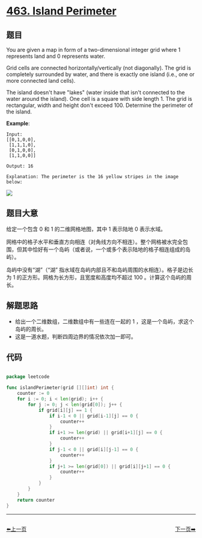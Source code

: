 # [463. Island Perimeter](https://leetcode.com/problems/island-perimeter/)

## 题目

You are given a map in form of a two-dimensional integer grid where 1 represents land and 0 represents water.

Grid cells are connected horizontally/vertically (not diagonally). The grid is completely surrounded by water, and there is exactly one island (i.e., one or more connected land cells).

The island doesn't have "lakes" (water inside that isn't connected to the water around the island). One cell is a square with side length 1. The grid is rectangular, width and height don't exceed 100. Determine the perimeter of the island.

**Example**:

    Input:
    [[0,1,0,0],
     [1,1,1,0],
     [0,1,0,0],
     [1,1,0,0]]
    
    Output: 16
    
    Explanation: The perimeter is the 16 yellow stripes in the image below:

![](https://assets.leetcode-cn.com/aliyun-lc-upload/uploads/2018/10/12/island.png)


## 题目大意

给定一个包含 0 和 1 的二维网格地图，其中 1 表示陆地 0 表示水域。

网格中的格子水平和垂直方向相连（对角线方向不相连）。整个网格被水完全包围，但其中恰好有一个岛屿（或者说，一个或多个表示陆地的格子相连组成的岛屿）。

岛屿中没有“湖”（“湖” 指水域在岛屿内部且不和岛屿周围的水相连）。格子是边长为 1 的正方形。网格为长方形，且宽度和高度均不超过 100 。计算这个岛屿的周长。



## 解题思路

- 给出一个二维数组，二维数组中有一些连在一起的 1 ，这是一个岛屿，求这个岛屿的周长。
- 这是一道水题，判断四周边界的情况依次加一即可。


## 代码

```go

package leetcode

func islandPerimeter(grid [][]int) int {
	counter := 0
	for i := 0; i < len(grid); i++ {
		for j := 0; j < len(grid[0]); j++ {
			if grid[i][j] == 1 {
				if i-1 < 0 || grid[i-1][j] == 0 {
					counter++
				}
				if i+1 >= len(grid) || grid[i+1][j] == 0 {
					counter++
				}
				if j-1 < 0 || grid[i][j-1] == 0 {
					counter++
				}
				if j+1 >= len(grid[0]) || grid[i][j+1] == 0 {
					counter++
				}
			}
		}
	}
	return counter
}

```


----------------------------------------------
<div style="display: flex;justify-content: space-between;align-items: center;">
<p><a href="https://books.halfrost.com/leetcode/ChapterFour/0400~0499/0461.Hamming-Distance/">⬅️上一页</a></p>
<p><a href="https://books.halfrost.com/leetcode/ChapterFour/0400~0499/0470.Implement-Rand10-Using-Rand7/">下一页➡️</a></p>
</div>
